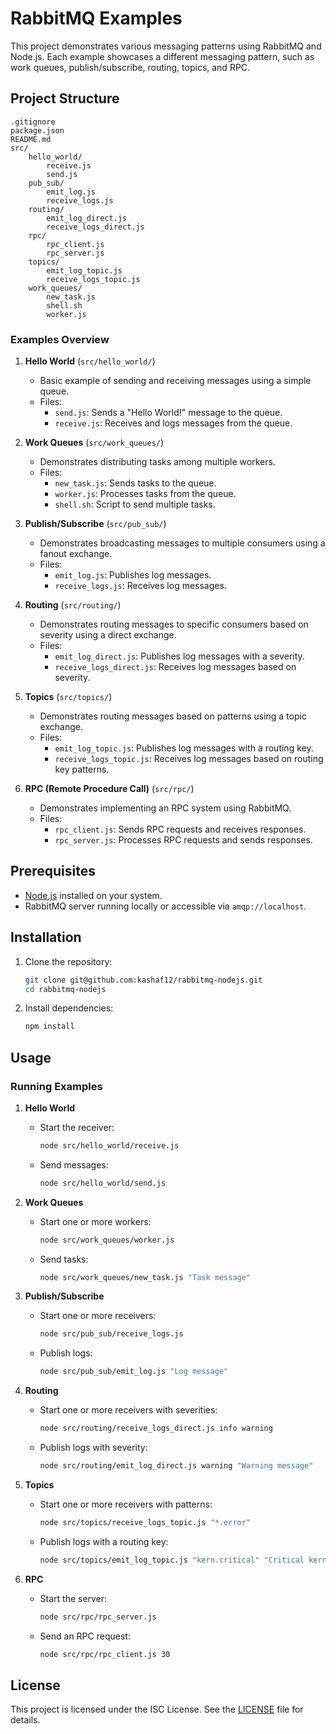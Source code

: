 # RabbitMQ Examples

This project demonstrates various messaging patterns using RabbitMQ and Node.js. Each example showcases a different messaging pattern, such as work queues, publish/subscribe, routing, topics, and RPC.

## Project Structure

```
.gitignore
package.json
README.md
src/
    hello_world/
        receive.js
        send.js
    pub_sub/
        emit_log.js
        receive_logs.js
    routing/
        emit_log_direct.js
        receive_logs_direct.js
    rpc/
        rpc_client.js
        rpc_server.js
    topics/
        emit_log_topic.js
        receive_logs_topic.js
    work_queues/
        new_task.js
        shell.sh
        worker.js
```

### Examples Overview

1. **Hello World** (`src/hello_world/`)

   - Basic example of sending and receiving messages using a simple queue.
   - Files:
     - `send.js`: Sends a "Hello World!" message to the queue.
     - `receive.js`: Receives and logs messages from the queue.

2. **Work Queues** (`src/work_queues/`)

   - Demonstrates distributing tasks among multiple workers.
   - Files:
     - `new_task.js`: Sends tasks to the queue.
     - `worker.js`: Processes tasks from the queue.
     - `shell.sh`: Script to send multiple tasks.

3. **Publish/Subscribe** (`src/pub_sub/`)

   - Demonstrates broadcasting messages to multiple consumers using a fanout exchange.
   - Files:
     - `emit_log.js`: Publishes log messages.
     - `receive_logs.js`: Receives log messages.

4. **Routing** (`src/routing/`)

   - Demonstrates routing messages to specific consumers based on severity using a direct exchange.
   - Files:
     - `emit_log_direct.js`: Publishes log messages with a severity.
     - `receive_logs_direct.js`: Receives log messages based on severity.

5. **Topics** (`src/topics/`)

   - Demonstrates routing messages based on patterns using a topic exchange.
   - Files:
     - `emit_log_topic.js`: Publishes log messages with a routing key.
     - `receive_logs_topic.js`: Receives log messages based on routing key patterns.

6. **RPC (Remote Procedure Call)** (`src/rpc/`)
   - Demonstrates implementing an RPC system using RabbitMQ.
   - Files:
     - `rpc_client.js`: Sends RPC requests and receives responses.
     - `rpc_server.js`: Processes RPC requests and sends responses.

## Prerequisites

- [Node.js](https://nodejs.org/) installed on your system.
- RabbitMQ server running locally or accessible via `amqp://localhost`.

## Installation

1. Clone the repository:

   ```bash
   git clone git@github.com:kashaf12/rabbitmq-nodejs.git
   cd rabbitmq-nodejs
   ```

2. Install dependencies:
   ```bash
   npm install
   ```

## Usage

### Running Examples

1. **Hello World**

   - Start the receiver:
     ```bash
     node src/hello_world/receive.js
     ```
   - Send messages:
     ```bash
     node src/hello_world/send.js
     ```

2. **Work Queues**

   - Start one or more workers:
     ```bash
     node src/work_queues/worker.js
     ```
   - Send tasks:
     ```bash
     node src/work_queues/new_task.js "Task message"
     ```

3. **Publish/Subscribe**

   - Start one or more receivers:
     ```bash
     node src/pub_sub/receive_logs.js
     ```
   - Publish logs:
     ```bash
     node src/pub_sub/emit_log.js "Log message"
     ```

4. **Routing**

   - Start one or more receivers with severities:
     ```bash
     node src/routing/receive_logs_direct.js info warning
     ```
   - Publish logs with severity:
     ```bash
     node src/routing/emit_log_direct.js warning "Warning message"
     ```

5. **Topics**

   - Start one or more receivers with patterns:
     ```bash
     node src/topics/receive_logs_topic.js "*.error"
     ```
   - Publish logs with a routing key:
     ```bash
     node src/topics/emit_log_topic.js "kern.critical" "Critical kernel error"
     ```

6. **RPC**
   - Start the server:
     ```bash
     node src/rpc/rpc_server.js
     ```
   - Send an RPC request:
     ```bash
     node src/rpc/rpc_client.js 30
     ```

## License

This project is licensed under the ISC License. See the [LICENSE](LICENSE) file for details.
